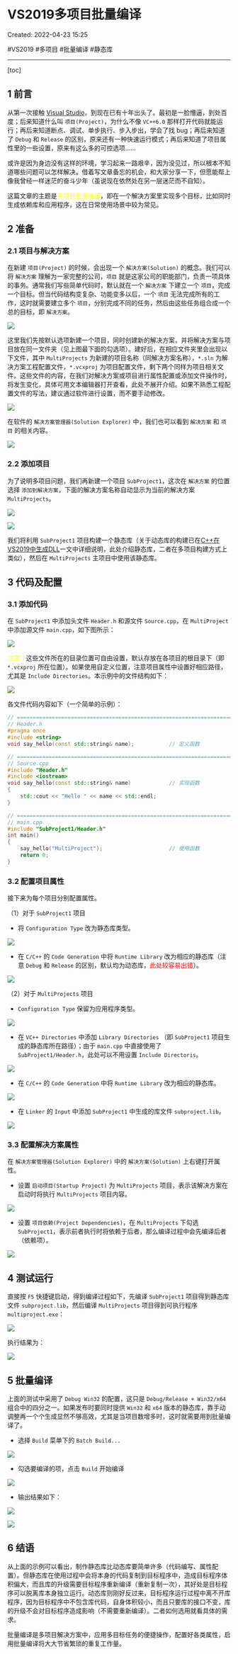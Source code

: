 # VS2019多项目批量编译

Created: 2022-04-23 15:25

#VS2019 
#多项目
#批量编译
#静态库

---

[toc]

## 1 前言

从第一次接触 [Visual Studio](https://visualstudio.microsoft.com/zh-hans/)，到现在已有十年出头了。最初是一脸懵逼，到处百度；后来知道什么叫 `项目(Project)`，为什么不像 `VC++6.0` 那样打开代码就能运行；再后来知道断点、调试、单步执行、步入步出，学会了找 bug；再后来知道了 `Debug` 和 `Release` 的区别，原来还有一种快速运行模式；再后来知道了项目属性里的一些设置，原来有这么多的可控选项……

或许是因为身边没有这样的环境，学习起来一路艰辛，因为没见过，所以根本不知道哪些问题可以怎样解决。借着写文章备忘的机会，和大家分享一下，但愿能帮上像我曾经一样迷茫的奋斗少年（虽说现在依然处在另一层迷茫而不自知）。

这篇文章的主题是<span style="color:yellow">多项目批量编译</span>，即在一个解决方案里实现多个目标，比如同时生成依赖库和应用程序，这在日常使用场景中较为常见。

## 2 准备

### 2.1 项目与解决方案

在新建 `项目(Project)` 的时候，会出现一个 `解决方案(Solution)` 的概念。我们可以将 `解决方案` 理解为一家完整的公司，`项目` 就是这家公司的职能部门，负责一项具体的事务。通常我们写些简单代码时，默认就在一个 `解决方案` 下建立一个 `项目`，完成一个目标。但当代码结构变复杂、功能变多以后，一个 `项目` 无法完成所有的工作，这时就需要建立多个 `项目`，分别完成不同的任务，然后由这些任务组合成一个总的目标，即 `解决方案`。

![](attachments/Pasted%20image%2020220423125455.png)

这里我们先按默认选项新建一个项目，同时创建新的解决方案，并将解决方案与项目放在同一文件夹（见上图最下面的勾选项）。建好后，在相应文件夹里会出现以下文件，其中 `MultiProjects` 为新建的项目名称（同解决方案名称），`*.sln` 为解决方案工程配置文件，`*.vcxproj` 为项目配置文件，剩下两个同样为项目相关文件。这些文件的内容，在我们对解决方案或项目进行属性配置或添加文件操作时，将发生变化，具体可用文本编辑器打开查看，此处不展开介绍。如果不熟悉工程配置文件的写法，建议通过软件进行设置，而不要手动修改。

![](attachments/Pasted%20image%2020220423131617.png)

在软件的 `解决方案管理器(Solution Explorer)` 中，我们也可以看到 `解决方案` 和 `项目` 的相关内容。

![](attachments/Pasted%20image%2020220423132817.png)

### 2.2 添加项目

为了说明多项目问题，我们再新建一个项目 `SubProject1`，这次在 `解决方案` 的位置选择 `添加到解决方案`，下面的解决方案名称自动显示为当前的解决方案 `MultiProjects`。

![](attachments/Pasted%20image%2020220423133428.png)

![](attachments/Pasted%20image%2020220423133337.png)

我们将利用 `SubProject1` 项目构建一个静态库（关于动态库的构建已在[C++在VS2019中生成DLL](C++在VS2019中生成DLL.md)一文中详细说明，此处介绍静态库，二者在多项目构建方式上类似），然后在 `MultiProjects` 主项目中使用该静态库。

## 3 代码及配置

### 3.1 添加代码

在 `SubProject1` 中添加头文件 `Header.h` 和源文件 `Source.cpp`，在 `MultiProject` 中添加源文件 `main.cpp`，如下图所示：

![](attachments/Pasted%20image%2020220423134932.png)

<span style="color:yellow">注意：</span>这些文件所在的目录位置可自由设置，默认存放在各项目的根目录下（即 `*.vcxproj` 所在位置）。如果使用自定义位置，注意项目属性中设置好相应路径，尤其是 `Include Directories`。本示例中的文件结构如下：

![](attachments/Pasted%20image%2020220423135605.png)

各文件代码内容如下（一个简单的示例）：

```cpp
// ==========================================================================
// Header.h
#pragma once
#include <string>
void say_hello(const std::string& name);           // 定义函数

// ==========================================================================
// Source.cpp
#include "Header.h"
#include <iostream>
void say_hello(const std::string& name)            // 实现函数
{
    std::cout << "Hello " << name << std::endl;
}

// ==========================================================================
// main.cpp
#include "SubProject1/Header.h"
int main()
{
    say_hello("MultiProject");                     // 使用函数
    return 0;
}
```

### 3.2 配置项目属性

接下来为每个项目分别配置属性。

（1）对于 `SubProject1` 项目

- 将 `Configuration Type` 改为静态库类型。

![](attachments/Pasted%20image%2020220423140340.png)

- 在 `C/C++` 的 `Code Generation` 中将 `Runtime Library` 改为相应的静态库（注意 `Debug` 和 `Release` 的区别，默认均为动态库，<span style="color:red">此处较容易出错</span>）。

![](attachments/Pasted%20image%2020220423140506.png)

（2）对于 `MultiProjects` 项目

- `Configuration Type` 保留为应用程序类型。

![](attachments/Pasted%20image%2020220423140955.png)

- 在 `VC++ Directories` 中添加 `Library Directories` （即 `SubProject1` 项目生成的静态库所在路径）；由于 `main.cpp` 中直接使用了 `SubProject1/Header.h`，此处可以不用设置 `Include Directoris`。

![](attachments/Pasted%20image%2020220423143659.png)

- 在 `C/C++` 的 `Code Generation` 中将 `Runtime Library` 改为相应的静态库。

![](attachments/Pasted%20image%2020220423141346.png)

- 在 `Linker` 的 `Input` 中添加 `SubProject1` 中生成的库文件 `subproject.lib`。

![](attachments/Pasted%20image%2020220423143619.png)

### 3.3 配置解决方案属性

在 `解决方案管理器(Solution Explorer)` 中的 `解决方案(Solution)` 上右键打开属性。

- 设置 `启动项目(Startup Project)` 为 `MultiProjects` 项目，表示该解决方案在启动时将执行 `MultiProjects` 项目内容。

![](attachments/Pasted%20image%2020220423144103.png)

- 设置 `项目依赖(Project Dependencies)`，在 `MultiProjects` 下勾选 `SubProject1`，表示前者执行时将依赖于后者，那么编译过程中会先编译后者（依赖项）。

![](attachments/Pasted%20image%2020220423144345.png)

## 4 测试运行

直接按 `F5` 快捷键启动，得到编译过程如下，先编译 `SubProject1` 项目得到静态库文件 `subproject.lib`，然后编译 `MultiProjects` 项目得到可执行程序 `multiproject.exe`：

![](attachments/Pasted%20image%2020220423144934.png)

执行结果为：

![](attachments/Pasted%20image%2020220423145014.png)

## 5 批量编译

上面的测试中采用了 `Debug Win32` 的配置，这只是 `Debug/Release + Win32/x64` 组合中的四分之一。如果发布时要同时提供 `Win32` 和 `x64` 版本的静态库，靠手动调整再一个个生成显然不够高效，尤其是当项目数增多时，这时就需要用到批量编译了。

- 选择 `Build` 菜单下的 `Batch Build...`

![](attachments/Pasted%20image%2020220423145735.png)

- 勾选要编译的项，点击 `Build` 开始编译

![](attachments/Pasted%20image%2020220423145847.png)

- 输出结果如下：

![](attachments/Pasted%20image%2020220423150130.png)

![](attachments/Pasted%20image%2020220423150458.png)

## 6 结语

从上面的示例可以看出，制作静态库比动态库要简单许多（代码编写、属性配置）。但静态库在使用过程中会将本身的代码复制到目标程序中，造成目标程序体积偏大，而且库的升级需要目标程序重新编译（重新复制一次），其好处是目标程序可以脱离库本身独立运行。动态库则刚好反过来，目标程序运行过程中离不开库程序，因为目标程序中不包含库代码，自身体积较小，而且只要库的接口不变，库的升级不会对目标程序造成影响（不需要重新编译）。二者如何选用就看具体的需求。

批量编译是多项目解决方案中，应用多目标任务的便捷操作，配置好各类属性，启用批量编译将大大节省繁琐的重复工作量。
